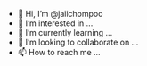 - 👋 Hi, I’m @jaiichompoo
- 👀 I’m interested in ...
- 🌱 I’m currently learning ...
- 💞️ I’m looking to collaborate on ...
- 📫 How to reach me ...

<!---
jaiichompoo/jaiichompoo is a ✨ special ✨ repository because its `README.md` (this file) appears on your GitHub profile.
You can click the Preview link to take a look at your changes.
--->
